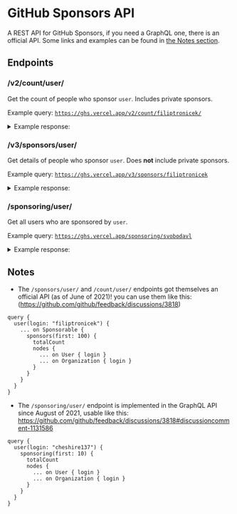 # GitHub Sponsors API

A REST API for GitHub Sponsors, if you need a GraphQL one, there is an official API. Some links and examples can be found in [the Notes section](#notes).

## Endpoints

### /v2/count/user/

Get the count of people who sponsor `user`. Includes private sponsors.

Example query: [`https://ghs.vercel.app/v2/count/filiptronicek/`](https://ghs.vercel.app/v2/count/filiptronicek)

<details>
<summary>
  Example response:
</summary>

```json
{
  "status": "success",
  "sponsors": {
    "current": 4,
    "past": 10
  }
}
```
</details>

### /v3/sponsors/user/

Get details of people who sponsor `user`. Does **not** include private sponsors.

Example query: [`https://ghs.vercel.app/v3/sponsors/filiptronicek`](https://ghs.vercel.app/v3/sponsors/filiptronicek)

<details>
<summary>
  Example response:
</summary>

```json
{
  "status": "success",
  "sponsors": {
    "current": [
      {
        "username": "aellopos",
        "avatar": "https://avatars.githubusercontent.com/u/39790985?s=60&v=4"
      },
      {
        "username": "mosh98",
        "avatar": "https://avatars.githubusercontent.com/u/48658042?s=60&v=4"
      },
      {
        "username": "kahy9",
        "avatar": "https://avatars.githubusercontent.com/u/48121432?s=60&v=4"
      },
      {
        "username": "0ndras3k",
        "avatar": "https://avatars.githubusercontent.com/u/57116019?s=60&v=4"
      },
      {
        "username": "AdamSchinzel",
        "avatar": "https://avatars.githubusercontent.com/u/66002635?s=60&v=4"
      },
      {
        "username": "czM1K3",
        "avatar": "https://avatars.githubusercontent.com/u/45005362?s=60&v=4"
      },
      {
        "username": "svobodavl",
        "avatar": "https://avatars.githubusercontent.com/u/58887042?s=60&v=4"
      },
      {
        "username": "bigint",
        "avatar": "https://avatars.githubusercontent.com/u/69431456?s=60&v=4"
      },
      {
        "username": "anuraghazra",
        "avatar": "https://avatars.githubusercontent.com/u/35374649?s=60&v=4"
      }
    ],
    "past": [
      {
        "username": "scraptechguy",
        "avatar": "https://avatars.githubusercontent.com/u/75474651?s=60&v=4"
      },
      {
        "username": "bdougie",
        "avatar": "https://avatars.githubusercontent.com/u/5713670?s=60&v=4"
      },
      {
        "username": "kdaigle",
        "avatar": "https://avatars.githubusercontent.com/u/2501?s=60&v=4"
      }
    ]
  }
}
```
</details>

### /sponsoring/user/
Get all users who are sponsored by `user`.

Example query: [`https://ghs.vercel.app/sponsoring/svobodavl`](https://ghs.vercel.app/sponsoring/svobodavl)

<details>
<summary>
  Example response:
</summary>

```json
{
  "sponsorees": [
    {
      "handle": "filiptronicek",
      "avatar": "https://avatars.githubusercontent.com/u/29888641?s=88&u=152b134e3e6e3d003ecd55fdde31c4171144c771&v=4",
      "profile": "https://github.com/filiptronicek"
    }
  ]
}
```
</details>

## Notes

- The `/sponsors/user/` and `/count/user/` endpoints got themselves an official API (as of June of 2021)! you can use them like this: (https://github.com/github/feedback/discussions/3818)

```gql
query {
  user(login: "filiptronicek") {
    ... on Sponsorable {
      sponsors(first: 100) {
        totalCount
        nodes {
          ... on User { login }
          ... on Organization { login }
        }
      }
    }
  }
}
```
- The `/sponsoring/user/` endpoint is implemented in the GraphQL API since August of 2021, usable like this: https://github.com/github/feedback/discussions/3818#discussioncomment-1131586

```gql
query {
  user(login: "cheshire137") {
    sponsoring(first: 10) {
      totalCount
      nodes {
        ... on User { login }
        ... on Organization { login }
      }
    }
  }
}
```
